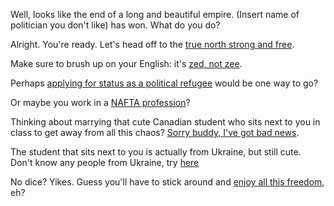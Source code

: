 Well, looks like the end of a long and beautiful empire.
(Insert name of politician you don't like) has won. What do you do?

Alright. You're ready.
Let's head off to the [true north strong and free](https://www.youtube.com/watch?v=9yFs7K27kZI).

Make sure to brush up on your English: it's [zed, not zee](https://www.youtube.com/watch?v=BRI-A3vakVg).

Perhaps [applying for status as a political refugee](http://www.cic.gc.ca/english/refugees/outside/index.asp)
would be one way to go?

Or maybe you work in a [NAFTA profession](http://www.cic.gc.ca/english/work/special-business.asp)?

Thinking about marrying that cute Canadian student
who sits next to you in class to get away from all this chaos?
[Sorry buddy, I've got bad news](http://www.cic.gc.ca/english/helpcentre/answer.asp?qnum=357&top=5).

The student that sits next to you is actually from Ukraine, but still cute.
Don't know any people from Ukraine, try [here](../marshmallow.md)

No dice? Yikes.
Guess you'll have to stick around and
[enjoy all this freedom](http://weknowmemes.com/wp-content/uploads/2011/12/damn-right-im-free-this-is-america.png), eh?
